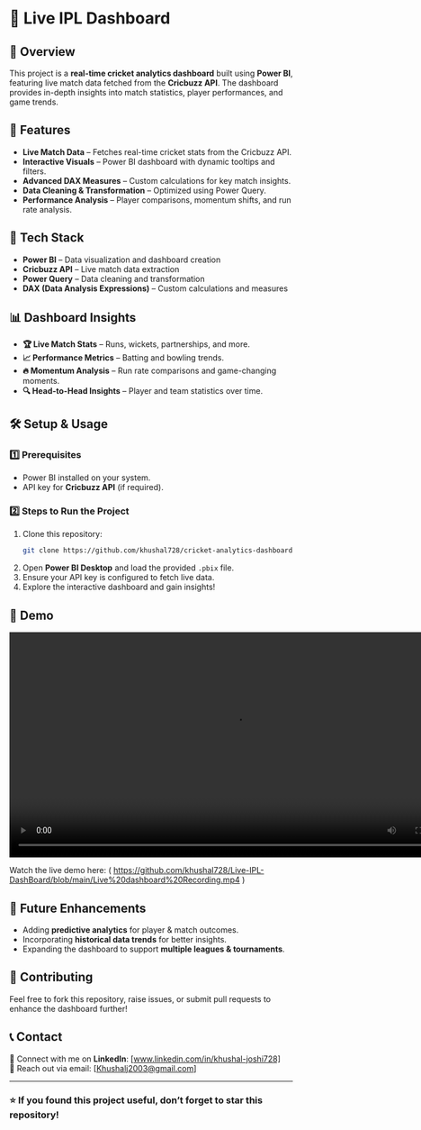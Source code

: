 # 🏏 Live IPL Dashboard

## 📌 Overview
This project is a **real-time cricket analytics dashboard** built using **Power BI**, featuring live match data fetched from the **Cricbuzz API**. The dashboard provides in-depth insights into match statistics, player performances, and game trends.

## 🚀 Features
- **Live Match Data** – Fetches real-time cricket stats from the Cricbuzz API.
- **Interactive Visuals** – Power BI dashboard with dynamic tooltips and filters.
- **Advanced DAX Measures** – Custom calculations for key match insights.
- **Data Cleaning & Transformation** – Optimized using Power Query.
- **Performance Analysis** – Player comparisons, momentum shifts, and run rate analysis.

## 🔧 Tech Stack
- **Power BI** – Data visualization and dashboard creation
- **Cricbuzz API** – Live match data extraction
- **Power Query** – Data cleaning and transformation
- **DAX (Data Analysis Expressions)** – Custom calculations and measures

## 📊 Dashboard Insights
- **🏆 Live Match Stats** – Runs, wickets, partnerships, and more.
- **📈 Performance Metrics** – Batting and bowling trends.
- **🔥 Momentum Analysis** – Run rate comparisons and game-changing moments.
- **🔍 Head-to-Head Insights** – Player and team statistics over time.

## 🛠️ Setup & Usage
### 1️⃣ Prerequisites
- Power BI installed on your system.
- API key for **Cricbuzz API** (if required).

### 2️⃣ Steps to Run the Project
1. Clone this repository:
   ```sh
   git clone https://github.com/khushal728/cricket-analytics-dashboard.git
   ```
2. Open **Power BI Desktop** and load the provided `.pbix` file.
3. Ensure your API key is configured to fetch live data.
4. Explore the interactive dashboard and gain insights!

## 🎥 Demo
<video width="800" controls>
  <source src="https://github.com/khushal728/Live-IPL-DashBoard/issues/1#issue-2937582799" type="video/mp4">
</video>


Watch the live demo here: ( https://github.com/khushal728/Live-IPL-DashBoard/blob/main/Live%20dashboard%20Recording.mp4 )

## 📌 Future Enhancements
- Adding **predictive analytics** for player & match outcomes.
- Incorporating **historical data trends** for better insights.
- Expanding the dashboard to support **multiple leagues & tournaments**.

## 📩 Contributing
Feel free to fork this repository, raise issues, or submit pull requests to enhance the dashboard further!

## 📞 Contact
🔗 Connect with me on **LinkedIn**: [www.linkedin.com/in/khushal-joshi728]  
📧 Reach out via email: [Khushalj2003@gmail.com]

---

### ⭐ If you found this project useful, don’t forget to **star** this repository!
